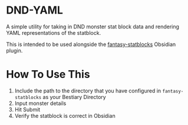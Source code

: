 # DND-YAML

A simple utility for taking in DND monster stat block data and rendering YAML representations of the statblock.

This is intended to be used alongside the [fantasy-statblocks](https://github.com/javalent/fantasy-statblocks) Obsidian plugin.

# How To Use This
1. Include the path to the directory that you have configured in `fantasy-statblocks` as your Bestiary Directory
2. Input monster details
3. Hit Submit
4. Verify the statblock is correct in Obsidian